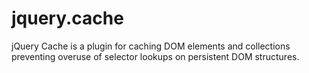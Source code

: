 jquery.cache
============

jQuery Cache is a plugin for caching DOM elements and collections preventing overuse of selector lookups on persistent DOM structures.